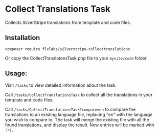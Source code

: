 # Collect Translations Task

Collects SilverStripe translations from template and code files.

## Installation
```
composer require flxlabs/silverstripe-collecttranslations
```

Or copy the CollectTranslatonsTask.php file to your `mysite/code` folder.


## Usage:

Visit `/tasks` to view detailed information about the task.

Call `/tasks/CollectTranslationsTask` to collect all the translations in your template and code files.

Call `/tasks/CollectTranslationsTask?compare=en` to compare the translations to an existing language file,
replacing "en" with the language you wish to compare to. The task will merge the existing file with all the 
found translations, and display the result. New entries will be marked with `[*]`.
